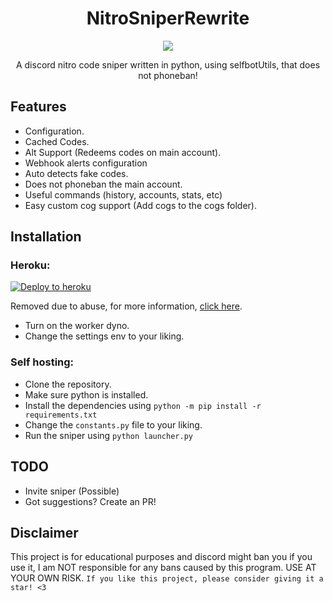 <h1 align="center">NitroSniperRewrite</h1>

<p align="center">
  <a href="#"><img src="https://img.shields.io/codefactor/grade/github/adam757521/NitroSniperRewrite?style=flat-square" /></a>
</p>

<p align="center">
   A discord nitro code sniper written in python, using selfbotUtils, that does not phoneban!
</p>

Features
-------------

- Configuration.
- Cached Codes.
- Alt Support (Redeems codes on main account).
- Webhook alerts configuration
- Auto detects fake codes.
- Does not phoneban the main account.
- Useful commands (history, accounts, stats, etc)
- Easy custom cog support (Add cogs to the cogs folder).

Installation
-------------
### Heroku: ###

  [![Deploy to heroku](https://www.herokucdn.com/deploy/button.svg)]()

  Removed due to abuse, for more information, [click here]().
  
  - Turn on the worker dyno.
  - Change the settings env to your liking.

### Self hosting: ###
  - Clone the repository.
  - Make sure python is installed.
  - Install the dependencies using `python -m pip install -r requirements.txt` 
  - Change the `constants.py` file to your liking.
  - Run the sniper using `python launcher.py`

TODO
-------------
- Invite sniper (Possible)
- Got suggestions? Create an PR!

Disclaimer
-------------
This project is for educational purposes and discord might ban you if you use it, I am NOT responsible for any bans caused by this program. USE AT YOUR OWN RISK.
`If you like this project, please consider giving it a star! <3`
